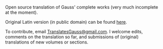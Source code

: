 Open source translation of Gauss' complete works (very much incomplete at the moment). <br>

Original Latin version (in public domain) can be found <a href="https://gdz.sub.uni-goettingen.de/id/PPN235957348">here</a>. <br>

To contribute, email TranslatesGauss@gmail.com.  I welcome edits, comments on the translation so far, and submissions of (original) translations of new volumes or sections.
